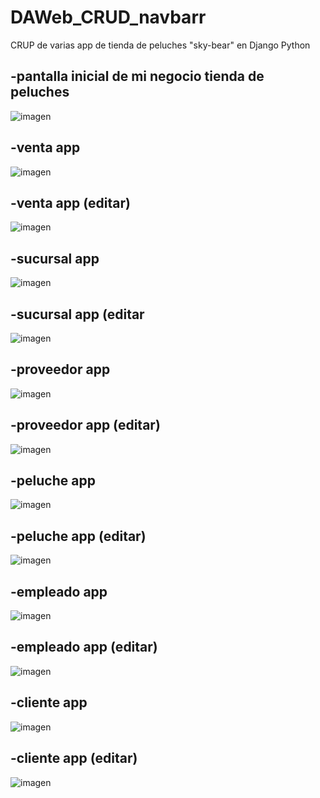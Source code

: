 # DAWeb_CRUD_navbarr
CRUP de varias app de tienda de peluches "sky-bear" en Django Python

-pantalla inicial de mi negocio tienda de peluches 
-
![imagen](https://github.com/user-attachments/assets/d6e71ba3-6eef-4d11-aff9-e722196a199e)

-venta app
-
![imagen](https://github.com/user-attachments/assets/2b89ec36-8ba6-4beb-a69b-1297923559a6)

-venta app (editar)
-
![imagen](https://github.com/user-attachments/assets/7ab78a7c-996a-4be6-bb53-19b2bab166f1)

-sucursal app
-
![imagen](https://github.com/user-attachments/assets/70050de8-b718-455b-84e9-2aad0a92e9ee)

-sucursal app (editar
-
![imagen](https://github.com/user-attachments/assets/fc133410-6abd-4804-b55d-d874a730b7ae)


-proveedor app
-
![imagen](https://github.com/user-attachments/assets/314cba20-58ef-467c-a4f5-d1633d32e3f3)

-proveedor app (editar)
-
![imagen](https://github.com/user-attachments/assets/7aaf13fe-2c38-499b-9dfa-06fa648d2464)

-peluche app
-
![imagen](https://github.com/user-attachments/assets/cbf81897-38db-4868-9198-89ff32f57782)

-peluche app (editar)
-
![imagen](https://github.com/user-attachments/assets/82b468a7-9c10-47bd-ad62-2f1041a6e7fc)

-empleado app
-
![imagen](https://github.com/user-attachments/assets/aecf2791-979e-4b08-a76c-e2df8d492609)

-empleado app (editar)
-
![imagen](https://github.com/user-attachments/assets/b736701d-7810-4ad9-ac0d-f76ca6eda087)

-cliente app
-
![imagen](https://github.com/user-attachments/assets/4ab4ddf7-57e0-443a-bf13-784b3228516c)

-cliente app (editar)
-
![imagen](https://github.com/user-attachments/assets/b7cff107-193b-4372-adf0-330222317233)

